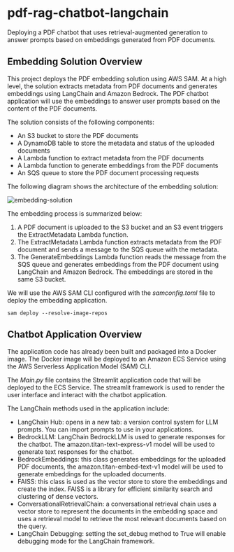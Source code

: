 # pdf-rag-chatbot-langchain
Deploying a PDF chatbot that uses retrieval-augmented generation to answer prompts based on embeddings generated from PDF documents.

## Embedding Solution Overview

This project deploys the PDF embedding solution using AWS SAM. At a high level, the solution extracts metadata from PDF documents and generates embeddings using LangChain and Amazon Bedrock.
The PDF chatbot application will use the embeddings to answer user prompts based on the content of the PDF documents.

The solution consists of the following components:

- An S3 bucket to store the PDF documents
- A DynamoDB table to store the metadata and status of the uploaded documents
- A Lambda function to extract metadata from the PDF documents
- A Lambda function to generate embeddings from the PDF documents
- An SQS queue to store the PDF document processing requests

The following diagram shows the architecture of the embedding solution:

![embedding-solution](https://github.com/user-attachments/assets/91b85eb6-7b01-452c-ac56-91c0988f46ea)

  
The embedding process is summarized below:

1. A PDF document is uploaded to the S3 bucket and an S3 event triggers the ExtractMetadata Lambda function.
2. The ExtractMetadata Lambda function extracts metadata from the PDF document and sends a message to the SQS queue with the metadata.
3. The GenerateEmbeddings Lambda function reads the message from the SQS queue and generates embeddings from the PDF document using LangChain and Amazon Bedrock. The embeddings are stored in the same S3 bucket.

We will use the AWS SAM CLI configured with the _samconfig.toml_ file to deploy the embedding application.
```
sam deploy --resolve-image-repos
```

## Chatbot Application Overview

The application code has already been built and packaged into a Docker image. The Docker image will be deployed to an Amazon ECS Service using the AWS Serverless Application Model (SAM) CLI.

The _Main.py_ file contains the Streamlit application code that will be deployed to the ECS Service. The streamlit framework is used to render the user interface and interact with the chatbot application.

The LangChain methods used in the application include:

- LangChain Hub: opens in a new tab: a version control system for LLM prompts. You can import prompts to use in your applications. 
- BedrockLLM: LangChain BedrockLLM is used to generate responses for the chatbot. The amazon.titan-text-express-v1 model will be used to generate text responses for the chatbot.
- BedrockEmbeddings: this class generates embeddings for the uploaded PDF documents, the amazon.titan-embed-text-v1 model will be used to generate embeddings for the uploaded documents.
- FAISS: this class is used as the vector store to store the embeddings and create the index. FAISS is a library for efficient similarity search and clustering of dense vectors.
- ConversationalRetrievalChain: a conversational retrieval chain uses a vector store to represent the documents in the embedding space and uses a retrieval model to retrieve the most relevant documents based on the query.
- LangChain Debugging: setting the set_debug method to True will enable debugging mode for the LangChain framework.
